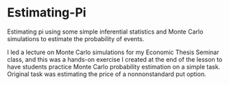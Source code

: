 # Estimating-Pi
Estimating pi using some simple inferential statistics and Monte Carlo simulations to estimate the probability of events.

I led a lecture on Monte Carlo simulations for my Economic Thesis Seminar class, and this was a hands-on exercise I created at the end of the lesson to have students practice Monte Carlo probability estimation on a simple task. Original task was estimating the price of a nonnonstandard put option.
